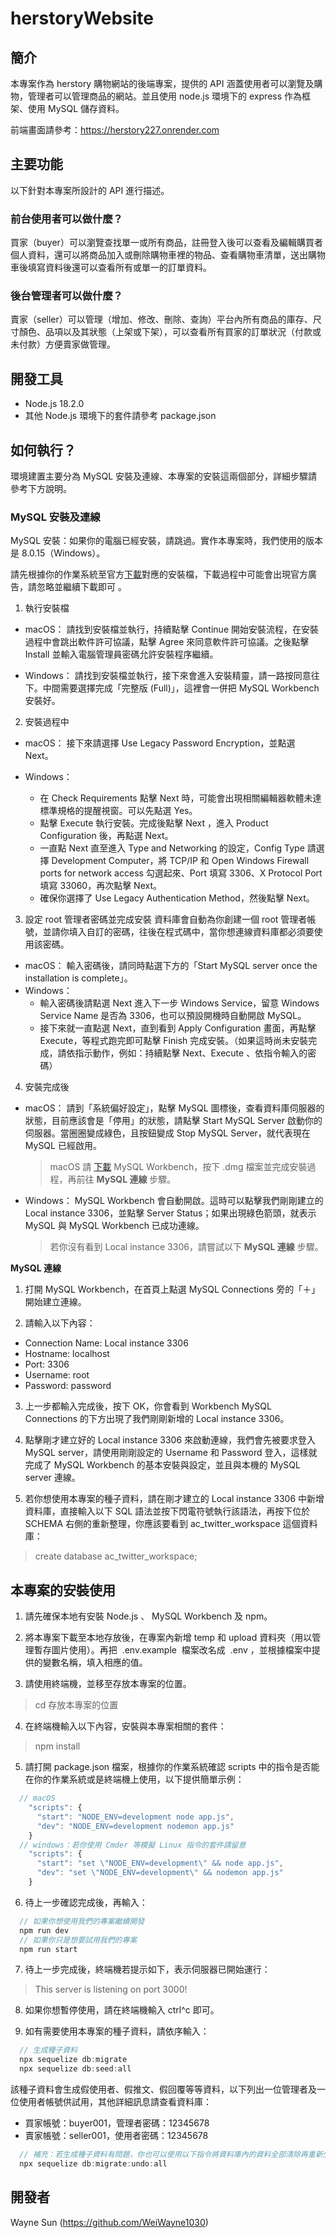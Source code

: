 # herstoryWebsite

## 簡介

本專案作為 herstory 購物網站的後端專案，提供的 API 涵蓋使用者可以瀏覽及購物，管理者可以管理商品的網站。並且使用 node.js 環境下的 express 作為框架、使用 MySQL 儲存資料。

前端畫面請參考：https://herstory227.onrender.com

## 主要功能

以下針對本專案所設計的 API 進行描述。

### 前台使用者可以做什麼？

買家（buyer）可以瀏覽查找單一或所有商品，註冊登入後可以查看及編輯購買者個人資料，還可以將商品加入或刪除購物車裡的物品、查看購物車清單，送出購物車後填寫資料後還可以查看所有或單一的訂單資料。
### 後台管理者可以做什麼？

賣家（seller）可以管理（增加、修改、刪除、查詢）平台內所有商品的庫存、尺寸顏色、品項以及其狀態（上架或下架），可以查看所有買家的訂單狀況（付款或未付款）方便賣家做管理。

## 開發工具

- Node.js 18.2.0
- 其他 Node.js 環境下的套件請參考 package.json

## 如何執行？

環境建置主要分為 MySQL 安裝及連線、本專案的安裝這兩個部分，詳細步驟請參考下方說明。

### MySQL 安裝及連線

MySQL 安裝：如果你的電腦已經安裝，請跳過。實作本專案時，我們使用的版本是 8.0.15（Windows）。

請先根據你的作業系統至官方[下載](https://dev.mysql.com/downloads/mysql)對應的安裝檔，下載過程中可能會出現官方廣告，請忽略並繼續下載即可 。

1. 執行安裝檔

- macOS：
  請找到安裝檔並執行，持續點擊 Continue 開始安裝流程，在安裝過程中會跳出軟件許可協議，點擊 Agree 來同意軟件許可協議。之後點擊 Install 並輸入電腦管理員密碼允許安裝程序繼續。

- Windows：
  請找到安裝檔並執行，接下來會進入安裝精靈，請一路按同意往下。中間需要選擇完成「完整版 (Full)」，這裡會一併把 MySQL Workbench 安裝好。

2. 安裝過程中

- macOS：
  接下來請選擇 Use Legacy Password Encryption，並點選 Next。

- Windows：
  - 在 Check Requirements 點擊 Next 時，可能會出現相關編輯器軟體未達標準規格的提醒視窗。可以先點選 Yes。
  - 點擊 Execute 執行安裝。完成後點擊 Next ，進入 Product Configuration 後，再點選 Next。
  - 一直點 Next 直至進入 Type and Networking 的設定，Config Type 請選擇 Development Computer，將 TCP/IP 和 Open Windows Firewall ports for network access 勾選起來、Port 填寫 3306、X Protocol Port 填寫 33060，再次點擊 Next。
  - 確保你選擇了 Use Legacy Authentication Method，然後點擊 Next。

3. 設定 root 管理者密碼並完成安裝
   資料庫會自動為你創建一個 root 管理者帳號，並請你填入自訂的密碼，往後在程式碼中，當你想連線資料庫都必須要使用該密碼。

- macOS：
  輸入密碼後，請同時點選下方的「Start MySQL server once the installation is complete」。
- Windows：
  - 輸入密碼後請點選 Next 進入下一步 Windows Service，留意 Windows Service Name 是否為 3306，也可以預設開機時自動開啟 MySQL。
  - 接下來就一直點選 Next，直到看到 Apply Configuration 畫面，再點擊 Execute，等程式跑完即可點擊 Finish 完成安裝。（如果這時尚未安裝完成，請依指示動作，例如：持續點擊 Next、Execute 、依指令輸入的密碼）

4. 安裝完成後

- macOS：
  請到「系統偏好設定」，點擊 MySQL 圖標後，查看資料庫伺服器的狀態，目前應該會是「停用」的狀態，請點擊 Start MySQL Server 啟動你的伺服器。當圈圈變成綠色，且按鈕變成 Stop MySQL Server，就代表現在 MySQL 已經啟用。

  > macOS 請 [下載](https://dev.mysql.com/downloads/workbench/) MySQL Workbench，按下 .dmg 檔案並完成安裝過程，再前往 **MySQL 連線** 步驟。

- Windows：
  MySQL Workbench 會自動開啟。這時可以點擊我們剛剛建立的 Local instance 3306，並點擊 Server Status；如果出現綠色箭頭，就表示 MySQL 與 MySQL Workbench 已成功連線。

  > 若你沒有看到 Local instance 3306，請嘗試以下 **MySQL 連線** 步驟。

**MySQL 連線**

1. 打開 MySQL Workbench，在首頁上點選 MySQL Connections 旁的「＋」開始建立連線。

2. 請輸入以下內容：

- Connection Name: Local instance 3306
- Hostname: localhost
- Port: 3306
- Username: root
- Password: password

3. 上一步都輸入完成後，按下 OK，你會看到 Workbench MySQL Connections 的下方出現了我們剛剛新增的 Local instance 3306。

4. 點擊剛才建立好的 Local instance 3306 來啟動連線，我們會先被要求登入 MySQL server，請使用剛剛設定的 Username 和 Password 登入，這樣就完成了 MySQL Workbench 的基本安裝與設定，並且與本機的 MySQL server 連線。

5. 若你想使用本專案的種子資料，請在剛才建立的 Local instance 3306 中新增資料庫，直接輸入以下 SQL 語法並按下閃電符號執行該語法，再按下位於 SCHEMA 右側的重新整理，你應該要看到 ac_twitter_workspace 這個資料庫：

> create database ac_twitter_workspace;

## 本專案的安裝使用

1. 請先確保本地有安裝 Node.js 、 MySQL Workbench 及 npm。

2. 將本專案下載至本地存放後，在專案內新增 temp 和 upload 資料夾（用以管理暫存圖片使用）。再把  .env.example  檔案改名成  .env ，並根據檔案中提供的變數名稱，填入相應的值。

3. 請使用終端機，並移至存放本專案的位置。

> cd 存放本專案的位置

4. 在終端機輸入以下內容，安裝與本專案相關的套件：

> npm install

5. 請打開 package.json 檔案，根據你的作業系統確認 scripts 中的指令是否能在你的作業系統或是終端機上使用，以下提供簡單示例：

```js
  // macOS
    "scripts": {
      "start": "NODE_ENV=development node app.js",
      "dev": "NODE_ENV=development nodemon app.js"
    }
  // windows：若你使用 Cmder 等模擬 Linux 指令的套件請留意
    "scripts": {
      "start": "set \"NODE_ENV=development\" && node app.js",
      "dev": "set \"NODE_ENV=development\" && nodemon app.js"
    }
```

6. 待上一步確認完成後，再輸入：

```js
  // 如果你想使用我們的專案繼續開發
  npm run dev
  // 如果你只是想要試用我們的專案
  npm run start
```

7. 待上一步完成後，終端機若提示如下，表示伺服器已開始運行：

> This server is listening on port 3000!

8. 如果你想暫停使用，請在終端機輸入 ctrl^c 即可。

9. 如有需要使用本專案的種子資料，請依序輸入：

```js
  // 生成種子資料
  npx sequelize db:migrate
  npx sequelize db:seed:all
```

該種子資料會生成假使用者、假推文、假回覆等等資料，以下列出一位管理者及一位使用者帳號供試用，其他詳細訊息請查看資料庫：

- 買家帳號：buyer001，管理者密碼：12345678
- 賣家帳號：seller001，使用者密碼：12345678

```js
  // 補充：若生成種子資料有問題，你也可以使用以下指令將資料庫內的資料全部清除再重新生成
  npx sequelize db:migrate:undo:all
```

## 開發者

Wayne Sun (https://github.com/WeiWayne1030)
